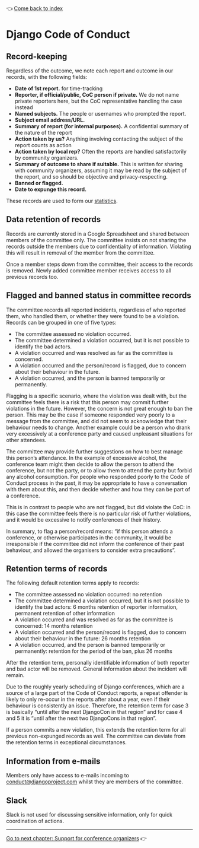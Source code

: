 :point_left: [Come back to index](README.md)

# Django Code of Conduct

## Record-keeping
Regardless of the outcome, we note each report and outcome in our records, with
the following fields:

 * __Date of 1st report.__ for time-tracking
 * __Reporter, if official/public, CoC person if private.__ We do not name 
 private reporters here, but the CoC representative handling the case instead
 * __Named subjects.__ The people or usernames who prompted the report.
 * __Subject email address/URL.__
 * __Summary of report (for internal purposes).__ A confidential summary of the 
 nature of the report
 * __Action taken by us?__ Anything involving contacting the subject of the 
 report counts as action
 * __Action taken by local rep?__ Often the reports are handled satisfactorily 
 by community organizers.
 * __Summary of outcome to share if suitable.__ This is written for sharing 
 with community organizers, assuming it may be read by the subject of the 
 report, and so should be objective and privacy-respecting.
 * __Banned or flagged.__
 * __Date to expunge this record.__ 

These records are used to form our [statistics](statistics.md).

## Data retention of records

 Records are currently stored in a Google Spreadsheet and shared between
members of the committee only. The committee insists on not sharing the
records outside the members due to confidentiality of information. Violating
this will result in removal of the member from the committee.

Once a member steps down from the committee, their access to the records is
removed. Newly added committee member receives access to all previous records
too. 

## Flagged and banned status in committee records

The committee records all reported incidents, regardless of who reported them, who handled them, or whether they were found to be a violation. Records can be grouped in one of five types:

* The committee assessed no violation occurred.
* The committee determined a violation occurred, but it is not possible to identify the bad actors.
* A violation occurred and was resolved as far as the committee is concerned.
* A violation occurred and the person/record is flagged, due to concern about their behaviour in the future.
* A violation occurred, and the person is banned temporarily or permanently.

Flagging is a specific scenario, where the violation was dealt with,
but the committee feels there is a risk that this person may commit 
further violations in the future. However, the concern is not great 
enough to ban the person. This may be the case if someone responded 
very poorly to a message from the committee, and did not seem to 
acknowledge that their behaviour needs to change. Another example 
could be a person who drank very excessively at a conference party 
and caused unpleasant situations for other attendees.

The committee may provide further suggestions on how to best manage
this person’s attendance. In the example of excessive alcohol, the 
conference team might then decide to allow the person to attend the 
conference, but not the party, or to allow them to attend the party 
but forbid any alcohol consumption. For people who responded poorly 
to the Code of Conduct process in the past, it may be appropriate to 
have a conversation with them about this, and then decide whether 
and how they can be part of a conference.

This is in contrast to people who are not flagged, but did violate the 
CoC: in this case the committee feels there is no particular risk of 
further violations, and it would be excessive to notify conferences 
of their history.

In summary, to flag a person/record means: “if this person attends a 
conference, or otherwise participates in the community, it would be 
irresponsible if the committee did not inform the conference of their 
past behaviour, and allowed the organisers to consider extra precautions”.

## Retention terms of records
The following default retention terms apply to records:

* The committee assessed no violation occurred: no retention
* The committee determined a violation occurred, but it is not 
  possible to identify the bad actors: 6 months retention of 
  reporter information, permanent retention of other information
* A violation occurred and was resolved as far as the committee 
  is concerned: 14 months retention
* A violation occurred and the person/record is flagged, due to 
  concern about their behaviour in the future: 26 months retention
* A violation occurred, and the person is banned temporarily or 
  permanently: retention for the period of the ban, plus 26 months

After the retention term, personally identifiable information of 
both reporter and bad actor will be removed. General information 
about the incident will remain.

Due to the roughly yearly scheduling of Django conferences, which 
are a source of a large part of the Code of Conduct reports, a 
repeat offender is likely to only re-occur in the reports after 
about a year, even if their behaviour is consistently an issue.
Therefore, the retention term for case 3 is basically “until after 
the next DjangoCon in that region” and for case 4 and 5 it is
“until after the next two DjangoCons in that region”.

If a person commits a new violation, this extends the retention 
term for all previous non-expunged records as well. The committee 
can deviate from the retention terms in exceptional circumstances.

## Information from e-mails

Members only have access to e-mails incoming to conduct@djangoproject.com
whilst they are members of the committee.

## Slack

Slack is not used for discussing sensitive information, only for quick
coordination of actions.

----

[Go to next chapter: Support for conference organizers](conferences.md)
:point_right:
